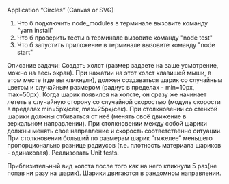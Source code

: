 Application “Circles” (Canvas or SVG)

1. Что б подключить node_modules в терминале вызовите команду "yarn install"
2. Что б проверить тесты в терминале вызовите команду "node test"
3. Что б запустить приложение в терминале вызовите команду "node start"

Описание задачи: Создать холст (размер задаете на ваше усмотрение, можно
на весь экран). При нажатии на этот холст клавишей мыши, в этом месте (где
вы кликнули), должен создаваться шарик со случайным цветом и случайным
размером (радиус в пределах - min=10px, max=50px). Когда шарик появился
на холсте, он сразу же начинает лететь в случайную сторону со случайной
скоростью (модуль скорости в пределах min=5px/сек, max=25px/сек). При
столкновении со стенкой шарики должны отбиваться от неё (менять своё
движение в зеркальном направлении). При столкновении между собой
шарики должны менять свое направление и скорость соответственно
ситуации. При столкновении больший по размерам шарик “тяжелее”
меньшего пропорционально разнице радиусов (т.е. плотность материала
шариков - одинаковая).
Реализовать Unit tests.

Приблизительный вид холста после того как на него кликнули 5 раз(не попав
ни разу на шарик). Шарики двигаются в рандомном направлении.
